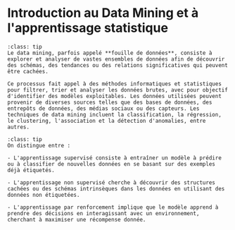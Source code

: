 # Introduction au Data Mining et à l'apprentissage statistique

```{admonition} <font color='blue'>Data Mining</font>
:class: tip
Le data mining, parfois appelé **fouille de données**, consiste à explorer et analyser de vastes ensembles de données afin de découvrir des schémas, des tendances ou des relations significatives qui peuvent être cachées. 

Ce processus fait appel à des méthodes informatiques et statistiques pour filtrer, trier et analyser les données brutes, avec pour objectif d'identifier des modèles exploitables. Les données utilisées peuvent provenir de diverses sources telles que des bases de données, des entrepôts de données, des médias sociaux ou des capteurs. Les techniques de data mining incluent la classification, la régression, le clustering, l'association et la détection d'anomalies, entre autres.

```


```{admonition} <font color='blue'>Types d'apprentissage statistique</font>
:class: tip
On distingue entre :

- L'apprentissage supervisé consiste à entraîner un modèle à prédire ou à classifier de nouvelles données en se basant sur des exemples déjà étiquetés.

- L'apprentissage non supervisé cherche à découvrir des structures cachées ou des schémas intrinsèques dans les données en utilisant des données non étiquetées.

- L'apprentissage par renforcement implique que le modèle apprend à prendre des décisions en interagissant avec un environnement, cherchant à maximiser une récompense donnée.
```

```{admonition} Domaines d'application du data mining

```

```{admonition} Processus et méthodologie du data mining
```
